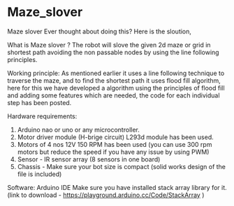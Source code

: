 # Maze_slover
Maze slover
Ever thought about doing this? Here is the sloution,

What is Maze slover ?
The robot will slove the given 2d maze or grid in shortest path avoiding the non passable nodes by using the line following principles.

Working principle:
As mentioned earlier it uses a line following technique to traverse the maze, and to find the shortest path it uses flood fill algorithm, here for this we have developed a algorithm using the principles of flood fill and adding some features which are needed, the code for each individual step has been posted. 

Hardware requirements:
1. Arduino nao or uno or any microcontroller.
2. Motor driver module (H-brige circuit) L293d module has been used.
3. Motors of 4 nos 12V 150 RPM has been used (you can use 300 rpm motors but reduce the speed if you have any issue by using PWM)
4. Sensor - IR sensor array (8 sensors in one board)
5. Chassis - Make sure your bot size is compact (solid works design of the file is included)

Software:
Arduino IDE
Make sure you have installed stack array library for it. (link to download - https://playground.arduino.cc/Code/StackArray )


